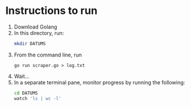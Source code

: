 # Instructions to run

1. Download Golang
2. In this directory, run:
   ```bash
   mkdir DATUMS
   ```
3. From the command line, run
   ```golang
   go run scraper.go > log.txt
   ```
4. Wait...
5. In a separate terminal pane, monitor progress by running the following:
   ```bash
   cd DATUMS
   watch 'ls | wc -l'
   ```
